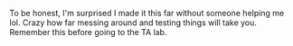 To be honest, I'm surprised I made it this far without someone helping me lol.
Crazy how far messing around and testing things will take you. Remember this before going to the TA lab.
